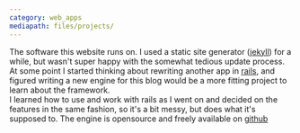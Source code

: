 ```yaml
---
category: web_apps
mediapath: files/projects/
---
```

The software this website runs on. I used a static site generator ([jekyll][1]) for a while, but wasn't super happy with the somewhat tedious update process. At some point I started thinking about rewriting another app in [rails][2], and figured writing a new engine for this blog would be a more fitting project to learn about the framework.  
I learned how to use and work with rails as I went on and decided on the features in the same fashion, so it's a bit messy, but does what it's supposed to. The engine is opensource and freely available on [github][3]


[1]: https://www.jekyllrb.com "jekyll"
[2]: https://rubyonrails.org/ "rails"
[3]: https://github.com/ryu-sxp/ice_blog "github"
